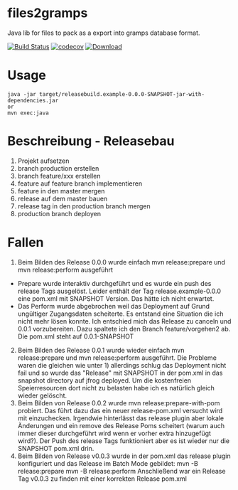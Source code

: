 # files2gramps
Java lib for files to pack as a export into gramps database format.

[![Build Status](https://travis-ci.org/FunThomas424242/releasebuild.example.svg?branch=master)](https://travis-ci.org/FunThomas424242/releasebuild.example)
[![codecov](https://codecov.io/gh/FunThomas424242/releasebuild.example/branch/master/graph/badge.svg)](https://codecov.io/gh/FunThomas424242/releasebuild.example)
[![Download](https://api.bintray.com/packages/funthomas424242/funthomas424242-maven-plugins/releasebuild.example/images/download.svg) ](https://bintray.com/funthomas424242/funthomas424242-maven-plugins/releasebuild.example/_latestVersion)


# Usage
```
java -jar target/releasebuild.example-0.0.0-SNAPSHOT-jar-with-dependencies.jar
or
mvn exec:java
```
# Beschreibung - Releasebau
1. Projekt aufsetzen
2. branch production erstellen
3. branch feature/xxx erstellen
4. feature auf feature branch implementieren
5. feature in den master mergen
6. release auf dem master bauen
7. release tag in den production branch mergen
8. production branch deployen

# Fallen
1. Beim Bilden des Release 0.0.0 wurde einfach mvn release:prepare und mvn release:perform ausgeführt
* Prepare wurde interaktiv durchgeführt und es wurde ein push des release Tags ausgelöst. Leider enthält 
der Tag release.example-0.0.0 eine pom.xml mit SNAPSHOT Version. Das hätte ich nicht erwartet.
* Das Perform wurde abgebrochen weil das Deployment auf Grund ungültiger Zugangsdaten scheiterte. Es
entstand eine Situation die ich nicht mehr lösen konnte. Ich entschied mich das Release zu canceln und 0.0.1 vorzubereiten.
Dazu spaltete ich den Branch feature/vorgehen2 ab. Die pom.xml steht auf 0.0.1-SNAPSHOT
2. Beim Bilden des Release 0.0.1 wurde wieder einfach mvn release:prepare und mvn release:perform ausgeführt.
 Die Probleme waren die gleichen wie unter 1) allerdings schlug das Deployment nicht fail und so wurde das "Release" mit SNAPSHOT in der
 pom.xml in das snapshot directory auf jfrog deployed. Um die kostenfreien Speierresourcen dort nicht zu belasten habe ich es natürlich 
 gleich wieder gelöscht. 
3. Beim Bilden von Release 0.0.2 wurde mvn release:prepare-with-pom probiert.
 Das führt dazu das ein neuer release-pom.xml versucht wird mit einzuchecken. Irgendwie hinterlässt das release plugin aber lokale Änderungen
 und ein remove des Release Poms scheitert (warum auch immer dieser durchgeführt wird wenn er vorher extra hinzugefügt wird?). Der Push des 
 release Tags funktioniert aber es ist wieder nur die SNAPSHOT pom.xml drin.
4. Beim Bilden von Release v0.0.3 wurde in der pom.xml das release plugin konfiguriert und das Release im Batch Mode gebildet: 
mvn -B release:prepare mvn -B release:perform
Anschließend war ein Release Tag v0.0.3 zu finden mit einer korrekten Release pom.xml 